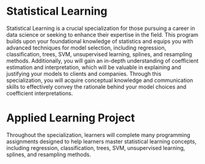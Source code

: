 # Statistical Learning
Statistical Learning is a crucial specialization for those pursuing a career in data science or seeking to enhance their expertise in the field. This program builds upon your foundational knowledge of statistics and equips you with advanced techniques for model selection, including regression, classification, trees, SVM, unsupervised learning, splines, and resampling methods. Additionally, you will gain an in-depth understanding of coefficient estimation and interpretation, which will be valuable in explaining and justifying your models to clients and companies. Through this specialization, you will acquire conceptual knowledge and communication skills to effectively convey the rationale behind your model choices and coefficient interpretations.

# Applied Learning Project

Throughout the specialization, learners will complete many programming assignments designed to help learners master statistical learning concepts, including regression, classification, trees, SVM, unsupervised learning, splines, and resampling methods.
